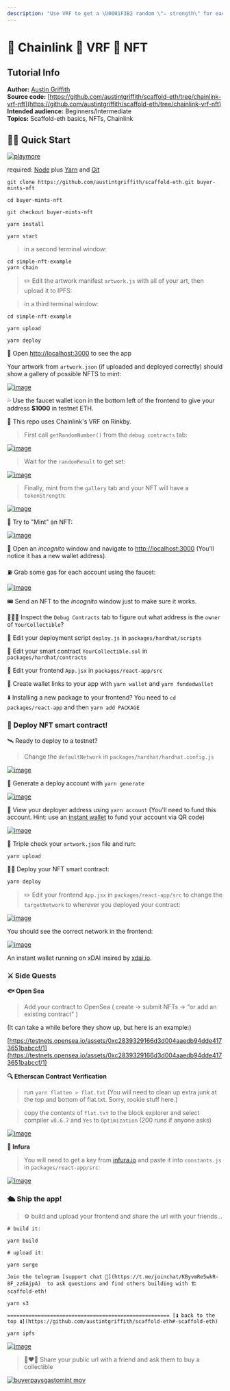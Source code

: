 ```yaml
---
description: "Use VRF to get a \U0001F3B2 random \"⚔️ strength\" for each NFT as it is minted..."
---
```


# 🐸 Chainlink 🎲 VRF 🎫 NFT

## Tutorial Info

**Author:** [Austin Griffith](https://github.com/austintgriffith)  
**Source code:** [https://github.com/austintgriffith/scaffold-eth/tree/chainlink-vrf-nft](https://github.com/austintgriffith/scaffold-eth/tree/chainlink-vrf-nft)  
**Intended audience:** Beginners/Intermediate  
**Topics:** Scaffold-eth basics, NFTs, Chainlink

## 🏃‍♀️ Quick Start

[![playmore](https://user-images.githubusercontent.com/2653167/111368021-f9240c80-865a-11eb-95aa-f88e9b06aad0.png)](https://youtu.be/63sXEPIEh-k?t=1773)

required: [Node](https://nodejs.org/dist/latest-v12.x/) plus [Yarn](https://classic.yarnpkg.com/en/docs/install/) and [Git](https://git-scm.com/downloads)

```text
git clone https://github.com/austintgriffith/scaffold-eth.git buyer-mints-nft

cd buyer-mints-nft

git checkout buyer-mints-nft
```

```text
yarn install
```

```text
yarn start
```

> in a second terminal window:

```text
cd simple-nft-example
yarn chain
```

> ✏️ Edit the artwork manifest `artwork.js` with all of your art, then upload it to IPFS:

> in a third terminal window:

```text
cd simple-nft-example

yarn upload

yarn deploy
```

📱 Open [http://localhost:3000](http://localhost:3000/) to see the app

Your artwork from `artwork.json` \(if uploaded and deployed correctly\) should show a gallery of possible NFTS to mint:

[![image](https://user-images.githubusercontent.com/2653167/110538535-5fe87980-80e1-11eb-83aa-fe2b53f9c277.png)](https://user-images.githubusercontent.com/2653167/110538535-5fe87980-80e1-11eb-83aa-fe2b53f9c277.png)

💦 Use the faucet wallet icon in the bottom left of the frontend to give your address **$1000** in testnet ETH.

🎲 This repo uses Chainlink's VRF on Rinkby.

> First call `getRandomNumber()` from the `debug contracts` tab:

[![image](https://user-images.githubusercontent.com/2653167/111365232-d93f1980-8657-11eb-933f-e4e408e2c3ab.png)](https://user-images.githubusercontent.com/2653167/111365232-d93f1980-8657-11eb-933f-e4e408e2c3ab.png)

> Wait for the `randomResult` to get set:

[![image](https://user-images.githubusercontent.com/2653167/111365297-f247ca80-8657-11eb-9aed-d3867e489996.png)](https://user-images.githubusercontent.com/2653167/111365297-f247ca80-8657-11eb-9aed-d3867e489996.png)

> Finally, mint from the `gallery` tab and your NFT will have a `tokenStrength`:

[![image](https://user-images.githubusercontent.com/2653167/111365450-1e634b80-8658-11eb-938c-a2523586dfd4.png)](https://user-images.githubusercontent.com/2653167/111365450-1e634b80-8658-11eb-938c-a2523586dfd4.png)

🎫 Try to "Mint" an NFT:

[![image](https://user-images.githubusercontent.com/2653167/110538992-ec933780-80e1-11eb-9d15-aaa7efea698d.png)](https://user-images.githubusercontent.com/2653167/110538992-ec933780-80e1-11eb-9d15-aaa7efea698d.png)

👛 Open an _incognito_ window and navigate to [http://localhost:3000](http://localhost:3000/) \(You'll notice it has a new wallet address\).

⛽️ Grab some gas for each account using the faucet:

[![image](https://user-images.githubusercontent.com/2653167/109543971-35b10f00-7a84-11eb-832e-36d6b66afbe7.png)](https://user-images.githubusercontent.com/2653167/109543971-35b10f00-7a84-11eb-832e-36d6b66afbe7.png)

🎟 Send an NFT to the _incognito_ window just to make sure it works.

🕵🏻‍♂️ Inspect the `Debug Contracts` tab to figure out what address is the `owner` of `YourCollectible`?

💼 Edit your deployment script `deploy.js` in `packages/hardhat/scripts`

🔏 Edit your smart contract `YourCollectible.sol` in `packages/hardhat/contracts`

📝 Edit your frontend `App.jsx` in `packages/react-app/src`

🔑 Create wallet links to your app with `yarn wallet` and `yarn fundedwallet`

⬇️ Installing a new package to your frontend? You need to `cd packages/react-app` and then `yarn add PACKAGE`

### 📡 Deploy NFT smart contract!

🛰 Ready to deploy to a testnet?

> Change the `defaultNetwork` in `packages/hardhat/hardhat.config.js`

[![image](https://user-images.githubusercontent.com/2653167/109538427-4d38c980-7a7d-11eb-878b-b59b6d316014.png)](https://user-images.githubusercontent.com/2653167/109538427-4d38c980-7a7d-11eb-878b-b59b6d316014.png)

🔐 Generate a deploy account with `yarn generate`

[![image](https://user-images.githubusercontent.com/2653167/109537873-a2c0a680-7a7c-11eb-95de-729dbf3399a3.png)](https://user-images.githubusercontent.com/2653167/109537873-a2c0a680-7a7c-11eb-95de-729dbf3399a3.png)

👛 View your deployer address using `yarn account` \(You'll need to fund this account. Hint: use an [instant wallet](https://instantwallet.io/) to fund your account via QR code\)

[![image](https://user-images.githubusercontent.com/2653167/109537339-ff6f9180-7a7b-11eb-85b0-46cd72311d12.png)](https://user-images.githubusercontent.com/2653167/109537339-ff6f9180-7a7b-11eb-85b0-46cd72311d12.png)

📝 Triple check your `artwork.json` file and run:

```text
yarn upload
```

👨‍🎤 Deploy your NFT smart contract:

```text
yarn deploy
```

> ✏️ Edit your frontend `App.jsx` in `packages/react-app/src` to change the `targetNetwork` to wherever you deployed your contract:

[![image](https://user-images.githubusercontent.com/2653167/109539175-3e9ee200-7a7e-11eb-8d26-3b107a276461.png)](https://user-images.githubusercontent.com/2653167/109539175-3e9ee200-7a7e-11eb-8d26-3b107a276461.png)

You should see the correct network in the frontend:

[![image](https://user-images.githubusercontent.com/2653167/109539305-655d1880-7a7e-11eb-9385-c169645dc2b5.png)](https://user-images.githubusercontent.com/2653167/109539305-655d1880-7a7e-11eb-9385-c169645dc2b5.png)

An instant wallet running on xDAI insired by [xdai.io](https://xdai.io/).

### ⚔️ Side Quests

**🐟 Open Sea**

> Add your contract to OpenSea \( create -&gt; submit NFTs -&gt; "or add an existing contract" \)

\(It can take a while before they show up, but here is an example:\)

[https://testnets.opensea.io/assets/0xc2839329166d3d004aaedb94dde4173651babccf/1](https://testnets.opensea.io/assets/0xc2839329166d3d004aaedb94dde4173651babccf/1)

**🔍 Etherscan Contract Verification**

> run `yarn flatten > flat.txt` \(You will need to clean up extra junk at the top and bottom of flat.txt. Sorry, rookie stuff here.\)

> copy the contents of `flat.txt` to the block explorer and select compiler `v0.6.7` and `Yes` to `Optimization` \(200 runs if anyone asks\)

[![image](https://user-images.githubusercontent.com/2653167/109540618-f84a8280-7a7f-11eb-9a34-c239f1271247.png)](https://user-images.githubusercontent.com/2653167/109540618-f84a8280-7a7f-11eb-9a34-c239f1271247.png)

**🔶 Infura**

> You will need to get a key from [infura.io](https://infura.io/) and paste it into `constants.js` in `packages/react-app/src`:

[![image](https://user-images.githubusercontent.com/2653167/109541146-b5d57580-7a80-11eb-9f9e-04ea33f5f45a.png)](https://user-images.githubusercontent.com/2653167/109541146-b5d57580-7a80-11eb-9f9e-04ea33f5f45a.png)

### 🛳 Ship the app!

> ⚙️ build and upload your frontend and share the url with your friends...

```text
# build it:

yarn build

# upload it:

yarn surge

Join the telegram [support chat 💬](https://t.me/joinchat/KByvmRe5wkR-8F_zz6AjpA)  to ask questions and find others building with 🏗 scaffold-eth!

yarn s3

===================================================== [⏫ back to the top ⏫](https://github.com/austintgriffith/scaffold-eth#-scaffold-eth)

yarn ipfs
```

[![image](https://user-images.githubusercontent.com/2653167/109540985-7575f780-7a80-11eb-9ebd-39079cc2eb55.png)](https://user-images.githubusercontent.com/2653167/109540985-7575f780-7a80-11eb-9ebd-39079cc2eb55.png)

> 👩‍❤️‍👨 Share your public url with a friend and ask them to buy a collectible

[![buyerpaysgastomint mov](https://user-images.githubusercontent.com/2653167/110540616-f322ae80-80e3-11eb-9009-41e445fdd0ff.gif)](https://user-images.githubusercontent.com/2653167/110540616-f322ae80-80e3-11eb-9009-41e445fdd0ff.gif)

